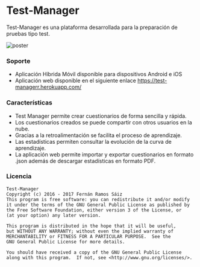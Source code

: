 # Test-Manager
Test-Manager es una plataforma desarrollada para la preparación de pruebas tipo test.


![poster](https://user-images.githubusercontent.com/24545361/27397489-c3cb3a36-56b6-11e7-841f-f216889ba79a.jpg)
### Soporte
- Aplicación Híbrida Móvil disponible para dispositivos Android e iOS
- Aplicación web disponible en el siguiente enlace https://test-managerr.herokuapp.com/

### Características
  - Test Manager permite crear cuestionarios de forma sencilla y rápida.
  - Los cuestionarios creados se puede compartir con otros usuarios en la nube.
  - Gracias a la retroalimentación se facilita el proceso de aprendizaje.
  - Las estadísticas permiten consultar la evolución de la curva de aprendizaje.
  - La aplicación web permite importar y exportar cuestionarios en formato .json además de descargar estadísticas en formato PDF.
  
### Licencia
    Test-Manager
    Copyright (c) 2016 - 2017 Fernán Ramos Sáiz
    This program is free software: you can redistribute it and/or modify
    it under the terms of the GNU General Public License as published by
    the Free Software Foundation, either version 3 of the License, or
    (at your option) any later version.

    This program is distributed in the hope that it will be useful,
    but WITHOUT ANY WARRANTY; without even the implied warranty of
    MERCHANTABILITY or FITNESS FOR A PARTICULAR PURPOSE.  See the
    GNU General Public License for more details.

    You should have received a copy of the GNU General Public License
    along with this program.  If not, see <http://www.gnu.org/licenses/>.
